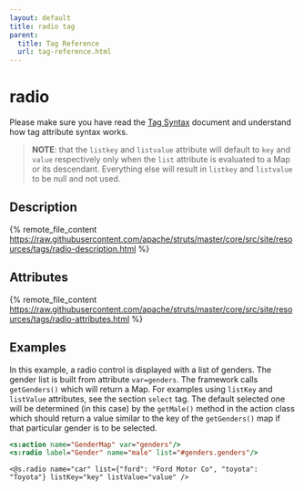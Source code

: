 ```yaml
---
layout: default
title: radio tag
parent:
  title: Tag Reference
  url: tag-reference.html
---
```


# radio

Please make sure you have read the [Tag Syntax](tag-syntax) document and understand how tag attribute syntax works.

> **NOTE**: that the `listkey` and `listvalue` attribute will default to `key` and `value` respectively only when 
> the `list` attribute is evaluated to a Map or its descendant. Everything else will result in `listkey` and `listvalue` 
> to be null and not used.

## Description

{% remote_file_content https://raw.githubusercontent.com/apache/struts/master/core/src/site/resources/tags/radio-description.html %}

## Attributes

{% remote_file_content https://raw.githubusercontent.com/apache/struts/master/core/src/site/resources/tags/radio-attributes.html %}

## Examples

In this example, a radio control is displayed with a list of genders. The gender list is built from attribute 
`var=genders`. The framework calls `getGenders()` which will return a Map. For examples using `listKey` and `listValue`
attributes, see the section `select` tag. The default selected one will be determined (in this case) by the `getMale()`
method in the action class which should return a value similar to the key of the `getGenders()` map if that particular
gender is to be selected.

```jsp
<s:action name="GenderMap" var="genders"/>
<s:radio label="Gender" name="male" list="#genders.genders"/>
```

```ftl
<@s.radio name="car" list={"ford": "Ford Motor Co", "toyota": "Toyota"} listKey="key" listValue="value" />
```
